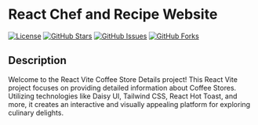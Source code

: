 # React Chef and Recipe Website

[![License](https://img.shields.io/badge/license-MIT-blue.svg)](LICENSE)
[![GitHub Stars](https://img.shields.io/github/stars/prorakib99/coffee-store-client.svg)](https://github.com/prorakib99/coffee-store-client/stargazers)
[![GitHub Issues](https://img.shields.io/github/issues/prorakib99/coffee-store-client.svg)](https://github.com/prorakib99/coffee-store-client/issues)
[![GitHub Forks](https://img.shields.io/github/forks/prorakib99/coffee-store-client.svg)](https://github.com/prorakib99/coffee-store-client/network)

## Description

Welcome to the React Vite Coffee Store Details project! This React Vite project focuses on providing detailed information about Coffee Stores. Utilizing technologies like Daisy UI, Tailwind CSS, React Hot Toast, and more, it creates an interactive and visually appealing platform for exploring culinary delights.
